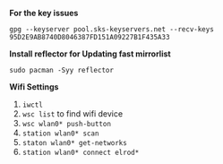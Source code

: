 
**For the key issues**

`gpg --keyserver pool.sks-keyservers.net --recv-keys 95D2E9AB8740D8046387FD151A09227B1F435A33`

**Install reflector for Updating fast mirrorlist**

`sudo pacman -Syy reflector`

**Wifi Settings**
1. `iwctl`
2. `wsc list` to find wifi device
3. `wsc wlan0* push-button`
4. `station wlan0* scan`
5. `staton wlan0* get-networks`
6. `station wlan0* connect elrod*`

